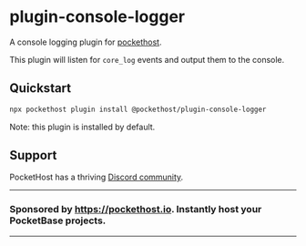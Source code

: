 # plugin-console-logger

A console logging plugin for [pockethost](https://www.npmjs.com/package/pockethost).

This plugin will listen for `core_log` events and output them to the console.

## Quickstart

```bash
npx pockethost plugin install @pockethost/plugin-console-logger
```

Note: this plugin is installed by default.

## Support

PocketHost has a thriving [Discord community](https://discord.gg/nVTxCMEcGT).

---

### Sponsored by https://pockethost.io. Instantly host your PocketBase projects.

---
